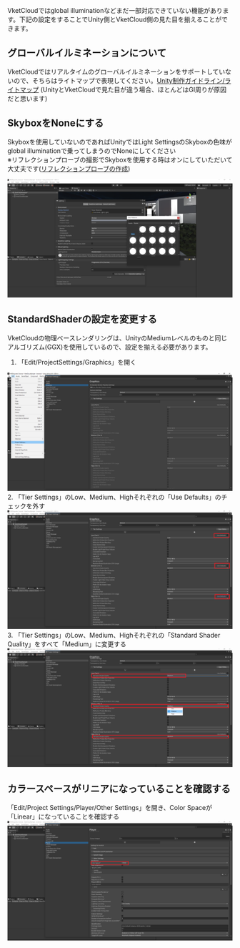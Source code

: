 VketCloudではglobal illuminationなどまだ一部対応できていない機能があります。下記の設定をすることでUnity側とVketCloud側の見た目を揃えることができます。

## グローバルイルミネーションについて
VketCloudではリアルタイムのグローバルイルミネーションをサポートしていないので、そちらはライトマップで表現してください。[Unity制作ガイドライン/ライトマップ](./he_UnityGuidelines.ja.md#_6) (UnityとVketCloudで見た目が違う場合、ほとんどはGI周りが原因だと思います)

## SkyboxをNoneにする
Skyboxを使用していないのであればUnityではLight SettingsのSkyboxの色味がglobal illuminationで乗ってしまうのでNoneにしてください  
※リフレクションプローブの撮影でSkyboxを使用する時はオンにしていただいて大丈夫です([リフレクションプローブの作成](./he_ReflectionProbe.md))

<img src="he_image/スクリーンショット 2022-05-13 135911.png">

## StandardShaderの設定を変更する
VketCloudの物理ベースレンダリングは、UnityのMediumレベルのものと同じアルゴリズム(GGX)を使用しているので、設定を揃える必要があります。

1. 「Edit/ProjectSettings/Graphics」を開く
<img src="he_image/スクリーンショット 2022-05-13 141258.png">
2.  「Tier Settings」のLow、Medium、Highそれぞれの「Use Defaults」のチェックを外す
<img src="he_image/スクリーンショット 2022-05-13 141452.png">
3. 「Tier Settings」のLow、Medium、Highそれぞれの「Standard Shader Quality」をすべて「Medium」に変更する
<img src="he_image/スクリーンショット 2022-05-13 141630.png">

## カラースペースがリニアになっていることを確認する
「Edit/Project Settings/Player/Other Settings」を開き、Color Spaceが「Linear」になっていることを確認する
<img src="he_image/スクリーンショット 2022-05-13 143143.png">